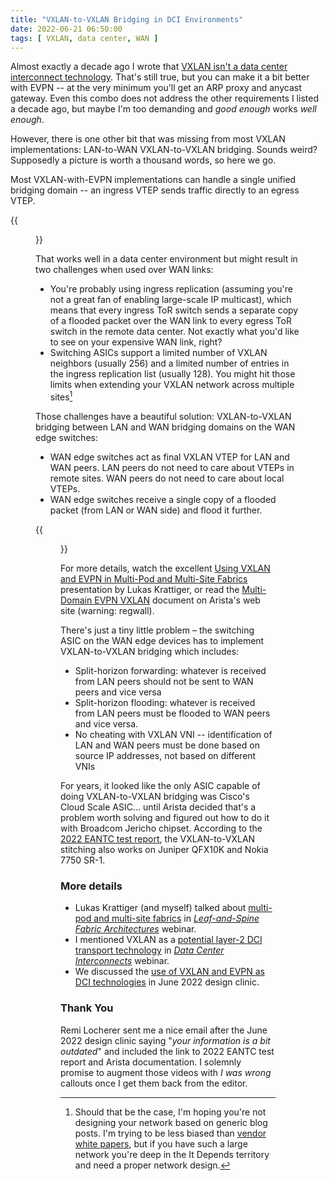 ```yaml
---
title: "VXLAN-to-VXLAN Bridging in DCI Environments"
date: 2022-06-21 06:50:00
tags: [ VXLAN, data center, WAN ]
---
```

Almost exactly a decade ago I wrote that [VXLAN isn't a data center interconnect technology](/2012/11/vxlan-is-not-data-center-interconnect.html). That's still true, but you can make it a bit better with EVPN -- at the very minimum you'll get an ARP proxy and anycast gateway. Even this combo does not address the other requirements I listed a decade ago, but maybe I'm too demanding and _good enough_ works _well enough_.

However, there is one other bit that was missing from most VXLAN implementations: LAN-to-WAN VXLAN-to-VXLAN bridging. Sounds weird? Supposedly a picture is worth a thousand words, so here we go.
<!--more-->
Most VXLAN-with-EVPN implementations can handle a single unified  bridging domain -- an ingress VTEP sends traffic directly to an egress VTEP. 

{{<figure src="/2022/06/VXLAN-single-domain.jpg" caption="Single VXLAN domain stretched across multiple sites">}}

That works well in a data center environment but might result in two challenges when used over WAN links:

* You're probably using ingress replication (assuming you're not a great fan of enabling large-scale IP multicast), which means that every ingress ToR switch sends a separate copy of a flooded packet over the WAN link to every egress ToR switch in the remote data center. Not exactly what you'd like to see on your expensive WAN link, right?
* Switching ASICs support a limited number of VXLAN neighbors (usually 256) and a limited number of entries in the ingress replication list (usually 128). You might hit those limits when extending your VXLAN network across multiple sites[^NA]

Those challenges have a beautiful solution: VXLAN-to-VXLAN bridging between LAN and WAN bridging domains on the WAN edge switches:

* WAN edge switches act as final VXLAN VTEP for LAN and WAN peers. LAN peers do not need to care about VTEPs in remote sites. WAN peers do not need to care about local VTEPs.
* WAN edge switches receive a single copy of a flooded packet (from LAN or WAN side) and flood it further.

{{<figure src="/2022/06/VXLAN-hierarchy.jpg" caption="Hierarchical VXLAN with per-site bridging domains">}}

For more details, watch the excellent [Using VXLAN and EVPN in Multi-Pod and Multi-Site Fabrics](https://my.ipspace.net/bin/list?id=Clos#MULTISITE) presentation by Lukas Krattiger, or read the [Multi-Domain EVPN VXLAN](https://www.arista.com/en/support/toi/eos-4-26-1f/14785-multi-domain-evpn-vxlan) document on Arista's web site (warning: regwall).

There's just a tiny little problem – the switching ASIC on the WAN edge devices has to implement VXLAN-to-VXLAN bridging which includes:

* Split-horizon forwarding: whatever is received from LAN peers should not be sent to WAN peers and vice versa
* Split-horizon flooding: whatever is received from LAN peers must be flooded to WAN peers and vice versa.
* No cheating with VXLAN VNI -- identification of LAN and WAN peers must be done based on source IP addresses, not based on different VNIs

For years, it looked like the only ASIC capable of doing VXLAN-to-VXLAN bridging was Cisco's Cloud Scale ASIC... until Arista decided that's a problem worth solving and figured out how to do it with Broadcom Jericho chipset. According to the [2022 EANTC test report](https://eantc.de/showcases/2022/mpls_sdn_interop.html), the VXLAN-to-VXLAN stitching also works on Juniper QFX10K and Nokia 7750 SR-1.

### More details

* Lukas Krattiger (and myself) talked about [multi-pod and multi-site fabrics](https://my.ipspace.net/bin/list?id=Clos#MULTISITE) in _[Leaf-and-Spine Fabric Architectures](https://www.ipspace.net/Leaf-and-Spine_Fabric_Architectures)_ webinar.
* I mentioned VXLAN as a [potential layer-2 DCI transport technology](https://my.ipspace.net/bin/list?id=DCI#L2DCI) in _[Data Center Interconnects](https://www.ipspace.net/Data_Center_Interconnects)_ webinar.
* We discussed the [use of VXLAN and EVPN as DCI technologies](https://my.ipspace.net/bin/list?id=Design#2022_06) in June 2022 design clinic.

### Thank You

Remi Locherer sent me a nice email after the June 2022 design clinic saying "_your information is a bit outdated_" and included the link to 2022 EANTC test report and Arista documentation. I solemnly promise to augment those videos with _I was wrong_ callouts once I get them back from the editor.

[^NA]: Should that be the case, I'm hoping you're not designing your network based on generic blog posts. I'm trying to be less biased than [vendor white papers](/2022/06/beware-vendors-bringing-whitepapers.html), but if you have such a large network you're deep in the It Depends territory and need a proper network design.